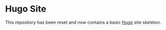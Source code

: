 # Hugo Site

This repository has been reset and now contains a basic [Hugo](https://gohugo.io/) site skeleton.
